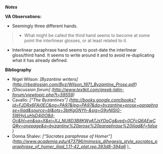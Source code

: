 ***Notes*** 

**VA Observations:**

- Seemingly three different hands.
>- What might be called the third hand seems to become at some point the interlinear        glosses, or at least related to it.

- Interlinear paraphrase hand seems to post-date the interlinear gloss/third hand. It seems to write around it and to avoid re-duplicating what it has already defined.


**Bibliography**
- Nigel Wilson: _[Byzantine writers] (http://rbedrosian.com/Byz/Wilson_1971_Byzantine_Prose.pdf)_
- _[Discussion forum] (http://www.textkit.com/greek-latin-forum/viewtopic.php?t=59559)_
- Cavallo: _[“The Byzantines”] (http://books.google.com/books?id=FJDRx6FAi0EC&pg=PA97&lpg=PA97&dq=byzantine+prose+paraphrase+iliad&source=bl&ots=3btKgGNYh-&sig=G9yNlSlG-5WHyLuHsD4j0O8d-Oc&hl=en&sa=X&ei=XJ_NU8D3B8KWyATJsYDoCg&ved=0CFcQ6AEwCQ#v=onepage&q=byzantine%20prose%20paraphrase%20iliad&f=false)_
- Donna Shalev: _[“Socrates paraphrase of Homer”] (http://www.academia.edu/473796/mimesis_dihegesis_style_socrates_paraphrase_of_homer_iliad_1.11-42_plat.rep.393d8-394a6_ )_
